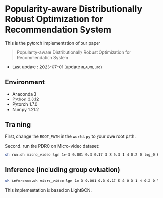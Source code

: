 # Popularity-aware Distributionally Robust Optimization for Recommendation System
This is the pytorch implementation of our paper
> Popularity-aware Distributionally Robust Optimization for Recommendation System

- Last update : 2023-07-01 (update `README.md`)

## Environment
- Anaconda 3
- Python 3.8.12
- Pytorch 1.7.0
- Numpy 1.21.2


## Training
First, change the `ROOT_PATH` in the `world.py` to your own root path.

Second, run the PDRO on Micro-video dataset:
```bash
sh run.sh micro_video lgn 1e-3 0.001 0.3 0.17 3 8 0.3 1 4 0.2 0 log_0 0
```

## Inference (including group evluation)
```bash
sh inference.sh micro_video lgn 1e-3 0.001 0.3 0.17 5 8 0.3 1 4 0.2 0 log_0 1
```

This implementation is based on LightGCN.